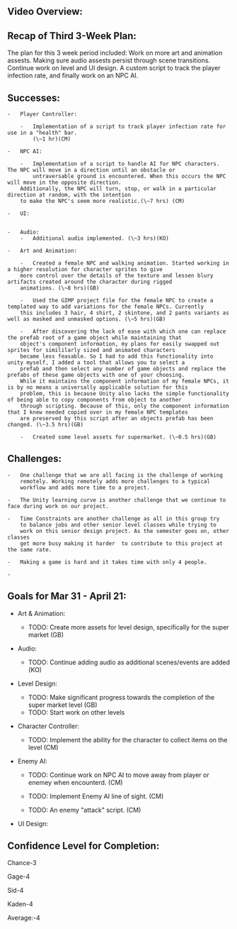 Video Overview:
---------------------------------




Recap of Third 3-Week Plan:
---------------------------------

The plan for this 3 week period included: Work on more art and animation assests. Making sure audio assests persist through scene transitions. Continue work on level and UI design. A custom script
to track the player infection rate, and finally work on an NPC AI. 


Successes:
---------------------------------

    -   Player Controller:

        -	Implementation of a script to track player infection rate for use in a "health" bar.
			(\~1 hr)(CM)

    -   NPC AI:

        -  	Implementation of a script to handle AI for NPC characters. The NPC will move in a direction until an obstacle or 
        	untraversable ground is encountered. When this occurs the NPC will move in the opposite direction. 
		Additionally, the NPC will turn, stop, or walk in a particular direction at random, with the intention
		to make the NPC's seem more realistic.(\~7 hrs) (CM)

    -   UI:


    -   Audio:
    	- 	Additional audio implemented. (\~3 hrs)(KO)
    
    -   Art and Animation:

        -	Created a female NPC and walking animation. Started working in a higher resolution for character sprites to give 
		more control over the details of the texture and lessen blury artifacts created around the character during rigged
		animations. (\~8 hrs)(GB)
		
        -	Used the GIMP project file for the female NPC to create a templated way to add variations for the female NPCs. Currently
		this includes 3 hair, 4 shirt, 2 skintone, and 2 pants variants as well as masked and unmasked options. (\~5 hrs)(GB)
		
        -	After discovering the lack of ease with which one can replace the prefab root of a game object while maintaining that 
		object's component information, my plans for easily swapped out sprites for simililarly sized and animated characters
		became less feasable. So I had to add this functionality into unity myself, I added a tool that allows you to select a 
		prefab and then select any number of game objects and replace the prefabs of these game objects with one of your choosing.
		While it maintains the component information of my female NPCs, it is by no means a universally applicable solution for this
		problem, this is because Unity also lacks the simple functionality of being able to copy components from object to another 
		through scripting. Because of this, only the component information that I knew needed copied over in my female NPC templates
		are preserved by this script after an objects prefab has been changed. (\~3.5 hrs)(GB)
		
        -	Created some level assets for supermarket. (\~0.5 hrs)(GB)



Challenges:
---------------------------------

    -   One challenge that we are all facing is the challenge of working
        remotely. Working remotely adds more challenges to a typical
        workflow and adds more time to a project.

    -   The Unity learning curve is another challenge that we continue to face during work on our project.

    -   Time Constraints are another challenge as all in this group try
        to balance jobs and other senior level classes while trying to
        work on this senior design project. As the semester goes on, other classes
		get more busy making it harder  to contribute to this project at the same rate.

    -   Making a game is hard and it takes time with only 4 people.
    
    -	
	
	

    

Goals for Mar 31 - April 21:
---------------------------------

-   Art & Animation:

    - TODO: Create more assets for level design, specifically for the super market (GB)
   
-   Audio:
    - TODO: Continue adding audio as additional scenes/events are added (KO)
	
-   Level Design: 
    
    - 	TODO: Make significant progress towards the completion of the super market level (GB)
    - 	TODO: Start work on other levels

-   Character Controller:

    -   TODO: Implement the ability for the character to collect items on the level (CM)
		
	
-   Enemy AI:

    -   TODO: Continue work on NPC AI to move away from player or enemey when encounterd. (CM)
   
    -	TODO: Implement Enemy AI line of sight. (CM)
		
    -	TODO: An enemy "attack" script. (CM) 

-   UI Design: 
    


Confidence Level for Completion:
---------------------------------
  Chance-3
  
  Gage-4
  
  Sid-4
  
  Kaden-4
  
  Average:-4
